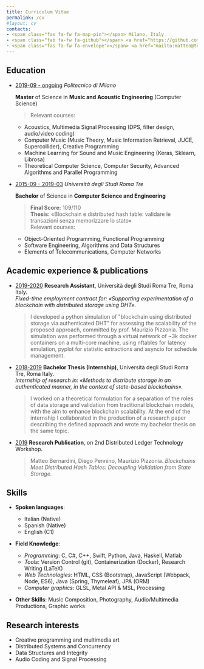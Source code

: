```yaml
---
title: Curriculum Vitae
permalink: /cv
#layout: cv
contacts:
- <span class="fas fa-fw fa-map-pin"></span> Milano, Italy
- <span class="fab fa-fw fa-github"></span> <a href="https://github.com/mttbernardini" target="_blank">mttbernardini</a>
- <span class="fas fa-fw fa-envelope"></span> <a href="mailto:matteo@teobe.net">matteo@teobe.net</a>
---
```


<style>
	h2 > span {
		font-size: 0.7em;
		vertical-align: 0.1em;
	}

	blockquote > p {
		margin-bottom: 0;
	}
</style>


<h2>
	<span class="fas fa-university"></span>
	Education
</h2>

- <u>2019-09 - ongoing</u> *Politecnico di Milano*

  **Master** of Science in **Music and Acoustic Engineering** (Computer Science)

  > Relevant courses:  
    - Acoustics, Multimedia Signal Processing (DPS, filter design, audio/video coding)
    - Computer Music (Music Theory, Music Information Retrieval, JUCE, Supercollider), Creative Programming
    - Machine Learning for Sound and Music Engineering (Keras, Sklearn, Librosa)
    - Theoretical Computer Science, Computer Security, Advanced Algorithms and Parallel Programming


- <u>2015-09 - 2019-03</u> *Università degli Studi Roma Tre*

  **Bachelor** of Science in **Computer Science and Engineering**

  > **Final Score:** 109/110  
  > **Thesis:** «Blockchain e distributed hash table: validare le transazioni senza memorizzare lo stato»  
  > Relevant courses:  
    - Object-Oriented Programming, Functional Programming
    - Software Engineering, Algorithms and Data Structures
    - Elements of Telecommunications, Computer Networks


<h2>
	<span class="fas fa-book"></span>
	Academic experience & publications
</h2>

- <u>2019-2020</u> **Research Assistant**, Università degli Studi Roma Tre, Roma Italy.  
  *Fixed-time employment contract for: «Supporting experimentation of a blockchain with distributed storage using DHT».*
  > I developed a python simulation of "blockchain using distributed storage via authenticated DHT" for assessing the scalability of the proposed approach, committed by prof. Maurizio Pizzonia. The simulation was performed through a virtual network of ~3k docker containers on a multi-core machine, using nftables for latency emulation, pyplot for statistic extractions and asyncio for schedule management.

- <u>2018-2019</u> **Bachelor Thesis (Internship)**, Università degli Studi Roma Tre, Roma Italy.  
  *Internship of research in: «Methods to distribute storage in an authenticated manner, in the context of state-based blockchains».*
  > I worked on a theoretical formulation for a separation of the roles of data storage and validation from traditional blockchain models, with the aim to enhance blockchain scalability. At the end of the internship I collaborated in the production of a research paper describing the defined approach and wrote my bachelor thesis on the same topic.

- <u>2019</u> **Research Publication**, on 2nd Distributed Ledger Technology Workshop.
  > Matteo Bernardini, Diego Pennino, Maurizio Pizzonia. *Blockchains Meet Distributed Hash Tables: Decoupling Validation from State Storage.*


<h2>
	<span class="fas fa-drafting-compass"></span>
	Skills
</h2>

- **Spoken languages**:
	- Italian (Native)
	- Spanish (Native)
	- English (C1)

- **Field Knowledge**:
	- *Programming*: C, C#, C++, Swift, Python, Java, Haskell, Matlab
	- *Tools*: Version Control (git), Containerization (Docker), Research Writing (LaTeX)
	- *Web Technologies*: HTML, CSS (Bootstrap), JavaScript (Webpack, Node, ES6), Java (Spring, Thymeleaf), JPA (ORM)
	- *Computer graphics*: GLSL, Metal API & MSL, Processing

- **Other Skills**:
  Music Composition, Photography, Audio/Multimedia Productions, Graphic works

<h2>
	<span class="fas fa-search"></span>
	Research interests
</h2>

- Creative programming and multimedia art
- Distributed Systems and Concurrency
- Data Structures and Integrity
- Audio Coding and Signal Processing
